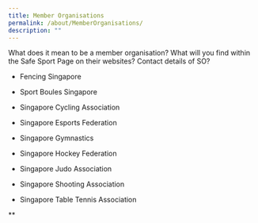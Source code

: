 ```yaml
---
title: Member Organisations
permalink: /about/MemberOrganisations/
description: ""
---
```

What does it mean to be a member organisation? What will you find within the Safe Sport Page on their websites? Contact details of SO?

*   Fencing Singapore


    
*   Sport Boules Singapore
    
*   Singapore Cycling Association
    
*   Singapore Esports Federation
    
*   Singapore Gymnastics
    
*   Singapore Hockey Federation
    
*   Singapore Judo Association
    
*   Singapore Shooting Association
    
*   Singapore Table Tennis Association
    

**